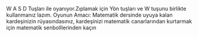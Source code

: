 W A S D Tuşları ile oyanıyor.Zıplamak için Yön tuşları ve W tuşunu birlikte kullanmanız lazım.
Oyunun Amacı: Matematik dersinde uyuya kalan kardeşinizin rüyasındasınız, kardeşinizi matematik canarlarından kurtarmak için matematik senbolllerinden kaçın
